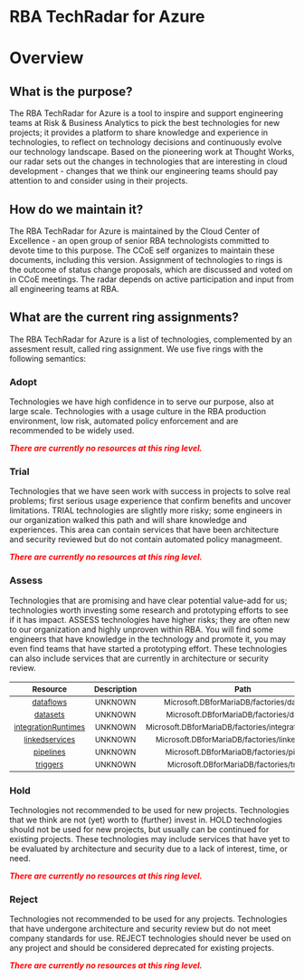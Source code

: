 
RBA TechRadar for Azure
=======================

# Overview

## What is the purpose?


The RBA TechRadar for Azure is a tool to inspire and support engineering teams at Risk & Business Analytics to pick the best technologies for new projects; it provides a platform to share knowledge and experience in technologies, to reflect on technology decisions and continuously evolve our technology landscape.  Based on the pioneering work at Thought Works, our radar sets out the changes in technologies that are interesting in cloud development - changes that we think our engineering teams should pay attention to and consider using in their projects.
## How do we maintain it?


The RBA TechRadar for Azure is maintained by the Cloud Center of Excellence - an open group of senior RBA technologists committed to devote time to this purpose.  The CCoE self organizes to maintain these documents, including this version.  Assignment of technologies to rings is the outcome of status change proposals, which are discussed and voted on in CCoE meetings.  The radar depends on active participation and input from all engineering teams at RBA.
## What are the current ring assignments?


The RBA TechRadar for Azure is a list of technologies, complemented by an assesment result, called ring assignment.  We use five rings with the following semantics:
### Adopt


Technologies we have high confidence in to serve our purpose, also at large scale.  Technologies with a usage culture in the RBA production environment, low risk, automated policy enforcement and are recommended to be widely used.  
  
***<font color="red"> There are currently no resources at this ring level. </font>***
### Trial


Technologies that we have seen work with success in projects to solve real problems;  first serious usage experience that confirm benefits and uncover limitations.  TRIAL technologies are slightly more risky; some engineers in our organization walked this path and will share knowledge and experiences.  This area can contain services that have been architecture and security reviewed but do not contain automated policy managmeent.  
  
***<font color="red"> There are currently no resources at this ring level. </font>***
### Assess


Technologies that are promising and have clear potential value-add for us; technologies worth investing some research and prototyping efforts to see if it has impact.  ASSESS technologies have higher risks;  they are often new to our organization and highly unproven within RBA.  You will find some engineers that have knowledge in the technology and promote it, you may even find teams that have started a prototyping effort.  These technologies can also include services that are currently in architecture or security review.  

|<sub>Resource</sub>|<sub>Description</sub>|<sub>Path</sub>|<sub>Status</sub>|
| :---: | :---: | :---: | :---: |
|<sub>[dataflows](https://github.com/openrba/python-azure-techradar/tree/master/Microsoft.DBforMariaDB/factories/dataflows)</sub>|<sub>UNKNOWN</sub>|<sub>Microsoft.DBforMariaDB/factories/dataflows</sub>|<sub>ASSESS</sub>|
|<sub>[datasets](https://github.com/openrba/python-azure-techradar/tree/master/Microsoft.DBforMariaDB/factories/datasets)</sub>|<sub>UNKNOWN</sub>|<sub>Microsoft.DBforMariaDB/factories/datasets</sub>|<sub>ASSESS</sub>|
|<sub>[integrationRuntimes](https://github.com/openrba/python-azure-techradar/tree/master/Microsoft.DBforMariaDB/factories/integrationRuntimes)</sub>|<sub>UNKNOWN</sub>|<sub>Microsoft.DBforMariaDB/factories/integrationRuntimes</sub>|<sub>ASSESS</sub>|
|<sub>[linkedservices](https://github.com/openrba/python-azure-techradar/tree/master/Microsoft.DBforMariaDB/factories/linkedservices)</sub>|<sub>UNKNOWN</sub>|<sub>Microsoft.DBforMariaDB/factories/linkedservices</sub>|<sub>ASSESS</sub>|
|<sub>[pipelines](https://github.com/openrba/python-azure-techradar/tree/master/Microsoft.DBforMariaDB/factories/pipelines)</sub>|<sub>UNKNOWN</sub>|<sub>Microsoft.DBforMariaDB/factories/pipelines</sub>|<sub>ASSESS</sub>|
|<sub>[triggers](https://github.com/openrba/python-azure-techradar/tree/master/Microsoft.DBforMariaDB/factories/triggers)</sub>|<sub>UNKNOWN</sub>|<sub>Microsoft.DBforMariaDB/factories/triggers</sub>|<sub>ASSESS</sub>|

### Hold


Technologies not recommended to be used for new projects. Technologies that we think are not (yet) worth to (further) invest in.  HOLD technologies should not be used for new projects, but usually can be continued for existing projects.  These technologies may include services that have yet to be evaluated by architecture and security due to a lack of interest, time, or need.  
  
***<font color="red"> There are currently no resources at this ring level. </font>***
### Reject


Technologies not recommended to be used for any projects. Technologies that have undergone architecture and security review but do not meet company standards for use.  REJECT technologies should never be used on any project and should be considered deprecated for existing projects.  
  
***<font color="red"> There are currently no resources at this ring level. </font>***